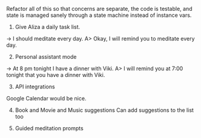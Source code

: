 Refactor all of this so that concerns are separate, the code is testable, and
state is managed sanely through a state machine instead of instance vars.


1. Give Aliza a daily task list.

-> I should meditate every day.
A> Okay, I will remind you to meditate every day.

2. Personal assistant mode

-> At 8 pm tonight I have a dinner with Viki.
A> I will remind you at 7:00 tonight that you have a dinner with Viki.

3. API integrations

Google Calendar would be nice.

4. Book and Movie and Music suggestions
    Can add suggestions to the list too

5. Guided meditation prompts

